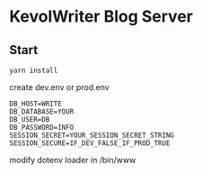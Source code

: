 # KevolWriter Blog Server

## Start

`yarn install`

create dev.env or prod.env
```
DB_HOST=WRITE
DB_DATABASE=YOUR
DB_USER=DB
DB_PASSWORD=INFO
SESSION_SECRET=YOUR_SESSION_SECRET_STRING
SESSION_SECURE=IF_DEV_FALSE_IF_PROD_TRUE
```

modify dotenv loader in /bin/www
